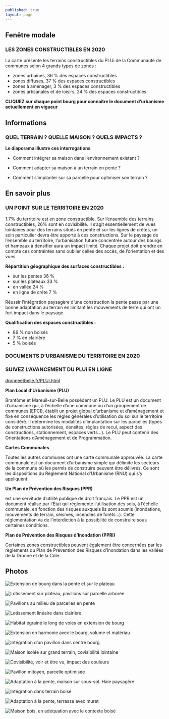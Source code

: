 ```yaml
---
published: true
layout: page
---
```


## Fenêtre modale

### LES ZONES CONSTRUCTIBLES EN 2020

La carte présente les terrains constructibles du PLUi de la Communauté de communes selon 4 grands types de zones :

- zones urbaines, 36 % des espaces constructibles
- zones diffuses, 37 % des espaces constructibles
- zones à aménager, 3 % des espaces constructibles 
- zones artisanales et de loisirs, 24 % des espaces constructibles

**CLIQUEZ sur chaque point bourg pour connaître le document d’urbanisme actuellement en vigueur**

## Informations

### QUEL TERRAIN ? QUELLE MAISON ? QUELS IMPACTS ?

**Le diaporama illustre ces interrogations**

- Comment intégrer sa maison dans l’environnement existant ?

- Comment adapter sa maison à un terrain en pente ?

- Comment s’implanter sur sa parcelle pour optimiser son terrain ?

## En savoir plus

### UN POINT SUR LE TERRITOIRE EN 2020

1.7% du territoire est en zone constructible. Sur l’ensemble des terrains constructibles, 26% sont en covisibilité. Il s’agit essentiellement de vues lointaines pour des terrains situés en pente et sur les lignes de crêtes, un soin particulier devra être apporté à ces constructions. Sur le paysage de l’ensemble du territoire, l’urbanisation future concentrée autour des bourgs et hameaux à densifier aura un impact limité. Chaque projet doit prendre en compte ces contraintes sans oublier celles des accès, de l’orientation et des vues.

**Répartition géographique des surfaces constructibles :**

- sur les pentes 36 %
- sur les plateaux 33 %
- en vallée 24 %
- en ligne de crête 7 %

Réussir l’intégration paysagère d’une construction la pente passe par une bonne adaptation au terrain en limitant les mouvements de terre qui ont un fort impact dans le paysage.

**Qualification des espaces constructibles :**

- 86 % non boisés
- 7 % en clairière
- 5 % boisés


### DOCUMENTS D’URBANISME DU TERRITOIRE EN 2020

### SUIVEZ L’AVANCEMENT DU PLUi EN LIGNE

<a href="https://dronneetbelle.fr/PLUi.html" target="_blank">dronneetbelle.fr/PLUi.html</a>

**Plan Local d’Urbanisme (PLU)**

Brantôme et Mareuil-sur-Belle possèdent un PLU. Le PLU est un document d’urbanisme qui, à l’échelle d’une commune ou d’un groupement de communes (EPCI), établit un projet global d’urbanisme et d’aménagement et fixe en conséquence les règles générales d’utilisation du sol sur le territoire considéré. Il détermine les modalités d’implantation sur les parcelles (types de constructions autorisées, densités, règles de recul, aspect des constructions, stationnement, espaces verts…). Le PLU peut contenir des Orientations d’Aménagement et de Programmation.

**Cartes Communales**

Toutes les autres communes ont une carte communale approuvée.
La carte communale est un document d’urbanisme simple qui délimite les secteurs de la commune où les permis de construire peuvent être délivrés. Ce sont les dispositions du Règlement National d’Urbanisme (RNU) qui s’y appliquent.

**Un Plan de Prévention des Risques (PPR)**

est une servitude d’utilité publique de droit français. Le PPR est un document réalisé par l’État qui réglemente l’utilisation des sols, à l’échelle communale, en fonction des risques auxquels ils sont soumis (inondations, mouvements de terrain, séismes, incendies de forêts…). Cette réglementation va de l’interdiction à la possibilité de construire sous certaines conditions.

**Plan de Prévention des Risques d’Inondation (PPRI)**

Certaines zones constructibles peuvent également être concernées par les règlements du Plan de Prévention des Risques d’Inondation dans les vallées de la Dronne et de la Côle.

## Photos

![Extension de bourg dans la pente et sur le plateau]({{site.baseurl}}/data/images/16/urbanisme/16_URBA_01.jpg)

![Lotissement sur plateau, pavillons sur parcelle arborée]({{site.baseurl}}/data/images/16/urbanisme/16_URBA_02.jpg)

![Pavillons au milieu de parcelles en pente]({{site.baseurl}}/data/images/1/urbanisme/1_urbanisme_3.jpg)

![Lotissement linéaire dans clairière]({{site.baseurl}}/data/images/16/urbanisme/16_URBA_04.jpg)

![Habitat égrainé le long de voies en extension de bourg]({{site.baseurl}}/data/images/16/urbanisme/16_URBA_05.jpg)

![Extension en harmonie avec le bourg, volume et matériau]({{site.baseurl}}/data/images/16/urbanisme/16_URBA_06.jpg)

![Intégration d’un pavillon dans centre bourg]({{site.baseurl}}/data/images/16/urbanisme/16_URBA_07.jpg)

![Maison isolée sur grand terrain, covisibilité lointaine]({{site.baseurl}}/data/images/16/urbanisme/16_URBA_08.jpg)

![Covisibilité, voir et être vu, impact des couleurs]({{site.baseurl}}/data/images/16/urbanisme/16_URBA_09.jpg)

![Pavillon mitoyen, parcelle optimisée ]({{site.baseurl}}/data/images/16/urbanisme/16_URBA_10.jpg)

![Adaptation à la pente, maison sur sous-sol. Haie paysagère]({{site.baseurl}}/data/images/16/urbanisme/16_URBA_11.jpg)

![Intégration dans terrain boisé]({{site.baseurl}}/data/images/16/urbanisme/16_URBA_12.jpg)

![Adaptation à la pente, terrasse avec muret]({{site.baseurl}}/data/images/16/urbanisme/16_URBA_13.jpg)

![Maison bois, en adéquation avec le contexte boisé ]({{site.baseurl}}/data/images/16/urbanisme/16_URBA_14.jpg)
